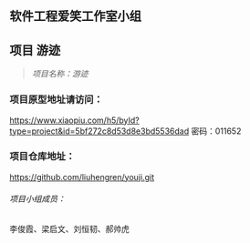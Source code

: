 ## 软件工程爱笑工作室小组
## 项目 游迹

>*项目名称：游迹*

### 项目原型地址请访问：
https://www.xiaopiu.com/h5/byId?type=project&id=5bf272c8d53d8e3bd5536dad 
密码：011652
    
### 项目仓库地址：
https://github.com/liuhengren/youji.git

###### 项目小组成员：
李俊霞、梁启文、刘恒韧、郝帅虎

